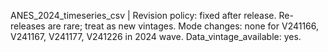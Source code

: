 ANES_2024_timeseries_csv | Revision policy: fixed after release. Re-releases are rare; treat as new vintages. Mode changes: none for V241166, V241167, V241177, V241226 in 2024 wave. Data_vintage_available: yes.
